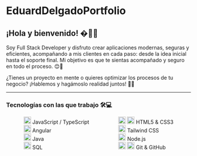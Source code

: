 
# EduardDelgadoPortfolio

## ¡Hola y bienvenido! �🚀💡

Soy Full Stack Developer y disfruto crear aplicaciones modernas, seguras y eficientes, acompañando a mis clientes en cada paso: desde la idea inicial hasta el soporte final. Mi objetivo es que te sientas acompañado y seguro en todo el proceso. 😊💪

¿Tienes un proyecto en mente o quieres optimizar los procesos de tu negocio? ¡Hablemos y hagámoslo realidad juntos! 💬🤩

---

### Tecnologías con las que trabajo 🛠️💻

<div align="center" style="display: flex; justify-content: center; gap: 40px; flex-wrap: wrap;">
	<ul style="list-style:none; padding:0; margin:0 20px; display:inline-block; text-align:left;">
		<li><img src="https://cdn.jsdelivr.net/gh/devicons/devicon/icons/javascript/javascript-original.svg" width="20"/> JavaScript / TypeScript</li>
		<li><img src="https://cdn.jsdelivr.net/gh/devicons/devicon/icons/angular/angular-original.svg" width="20"/> Angular</li>
		<li><img src="https://cdn.jsdelivr.net/gh/devicons/devicon/icons/java/java-original.svg" width="20"/> Java</li>
		<li><img src="https://cdn.jsdelivr.net/gh/devicons/devicon/icons/mysql/mysql-original.svg" width="20"/> SQL</li>
	</ul>
	<ul style="list-style:none; padding:0; margin:0 20px; display:inline-block; text-align:left;">
		<li><img src="https://cdn.jsdelivr.net/gh/devicons/devicon/icons/html5/html5-original.svg" width="20"/> <img src="https://cdn.jsdelivr.net/gh/devicons/devicon/icons/css3/css3-original.svg" width="20"/> HTML5 & CSS3</li>
		<li><img src="https://cdn.jsdelivr.net/gh/devicons/devicon/icons/tailwindcss/tailwindcss-original.svg" width="20"/> Tailwind CSS</li>
		<li><img src="https://cdn.jsdelivr.net/gh/devicons/devicon/icons/nodejs/nodejs-original.svg" width="20"/> Node.js</li>
		<li><img src="https://cdn.jsdelivr.net/gh/devicons/devicon/icons/git/git-original.svg" width="20"/> <img src="https://cdn.jsdelivr.net/gh/devicons/devicon/icons/github/github-original.svg" width="20"/> Git & GitHub</li>
	</ul>
</div>